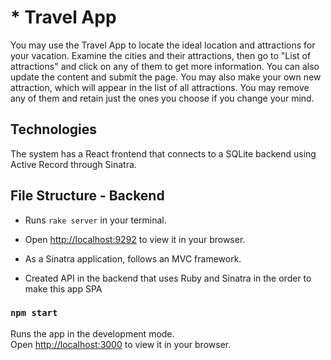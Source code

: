 # * Travel App

You may use the Travel App to locate the ideal location and attractions for your vacation. Examine the cities and their attractions, then go to "List of attractions" and click on any of them to get more information. You can also update the content and submit the page. You may also make your own new attraction, which will appear in the list of all attractions.
You may remove any of them and retain just the ones you choose if you change your mind.

## Technologies

The system has a React frontend that connects to a SQLite backend using Active Record through Sinatra. 

## File Structure - Backend

* Runs `rake server` in your terminal.
* Open [http://localhost:9292](http://localhost:9292) to view it in your browser.

* As a Sinatra application, follows an MVC framework.
* Created API in the backend that uses Ruby and Sinatra in the order to make this app SPA 

### `npm start`

Runs the app in the development mode.\
Open [http://localhost:3000](http://localhost:3000) to view it in your browser.








